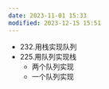 ```yaml
---
date: 2023-11-01 15:33
modified: 2023-12-15 15:51
---
```


- 232.用栈实现队列
- 225.用队列实现栈
	- 两个队列实现
	- 一个队列实现